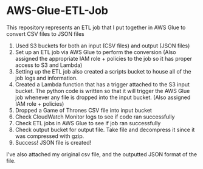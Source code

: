 # AWS-Glue-ETL-Job
This repository represents an ETL job that I put together in AWS Glue to convert CSV files to JSON files

1. Used S3 buckets for both an input (CSV files) and output (JSON files)
2. Set up an ETL job via AWS Glue to perform the conversion (Also assigned the appropriate IAM role + policies to the job so it has proper access to S3 and Lambda)
3. Setting up the ETL job also created a scripts bucket to house all of the job logs and information.
4. Created a Lambda function that has a trigger attached to the S3 input bucket. The python code is written so that it will trigger the AWS Glue job whenever any file is dropped into the input bucket.
   (Also assigned IAM role + policies)
5. Dropped a Game of Thrones CSV file into input bucket
6. Check CloudWatch Monitor logs to see if code ran successfully
7. Check ETL jobs in AWS Glue to see if job ran successfully
8. Check output bucket for output file. Take file and decompress it since it was compressed with gzip.
9. Success! JSON file is created!


I've also attached my original csv file, and the outputted JSON format of the file.
